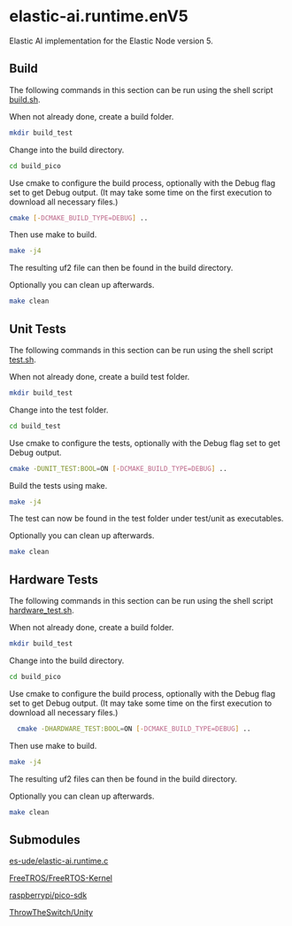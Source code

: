 # elastic-ai.runtime.enV5

Elastic AI implementation for the Elastic Node version 5.

## Build

The following commands in this section can be run using the shell script [build.sh](build.sh).

When not already done, create a build folder.

```bash
mkdir build_test
```

Change into the build directory.

```bash
cd build_pico
```

Use cmake to configure the build process, optionally with the Debug flag set to get Debug output. (It may take some time
on the first execution to download all necessary files.)

```bash
cmake [-DCMAKE_BUILD_TYPE=DEBUG] ..
```

Then use make to build.

```bash
make -j4
```

The resulting uf2 file can then be found in the build directory.

Optionally you can clean up afterwards.

```bash
make clean
```

## Unit Tests

The following commands in this section can be run using the shell script [test.sh](test.sh).

When not already done, create a build test folder.

```bash
mkdir build_test
```

Change into the test folder.

```bash
cd build_test
```

Use cmake to configure the tests, optionally with the Debug flag set to get Debug output.

```bash
cmake -DUNIT_TEST:BOOL=ON [-DCMAKE_BUILD_TYPE=DEBUG] ..
```

Build the tests using make.

```bash
make -j4
```

The test can now be found in the test folder under test/unit as executables.

Optionally you can clean up afterwards.

```bash
make clean
```

## Hardware Tests

The following commands in this section can be run using the shell script [hardware_test.sh](hardware_test.sh).

When not already done, create a build folder.

```bash
mkdir build_test
```

Change into the build directory.

```bash
cd build_pico
```

Use cmake to configure the build process, optionally with the Debug flag set to get Debug output. (It may take some time
on the first execution to download all necessary files.)

```bash
  cmake -DHARDWARE_TEST:BOOL=ON [-DCMAKE_BUILD_TYPE=DEBUG] ..
```

Then use make to build.

```bash
make -j4
```

The resulting uf2 files can then be found in the build directory.

Optionally you can clean up afterwards.

```bash
make clean
```

## Submodules

[es-ude/elastic-ai.runtime.c](https://github.com/es-ude/elastic-ai.runtime.c)

[FreeTROS/FreeRTOS-Kernel](https://github.com/FreeRTOS/FreeRTOS-Kernel)

[raspberrypi/pico-sdk](https://github.com/raspberrypi/pico-sdk)

[ThrowTheSwitch/Unity](https://github.com/ThrowTheSwitch/Unity)
